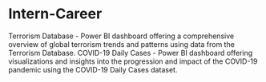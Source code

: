 # Intern-Career
Terrorism Database - Power BI dashboard offering a comprehensive overview of global terrorism trends and patterns using data from the Terrorism Database.
COVID-19 Daily Cases - Power BI dashboard offering visualizations and insights into the progression and impact of the COVID-19 pandemic using the COVID-19 Daily Cases dataset.
